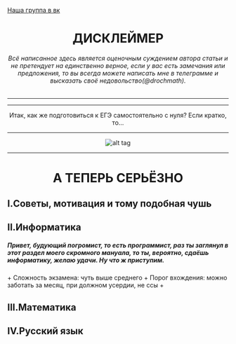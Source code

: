 [Наша группа в вк](https://vk.com/clubmaslov)
<h1 align='center'> ДИСКЛЕЙМЕР </h1>

<h6 align='center'>Всё написанное здесь является оценочным суждением автора статьи и не претендует на единственно верное, если у вас есть замечания или предложения, то вы всегда можете написать мне в телеграмме и высказать своё недовольство(@drochmath).</h6>

---
---
    
<div align='center'>
    Итак, как же подготовиться к ЕГЭ самостоятельно c нуля? Если кратко, то...

   ---
  
   ![alt tag](https://i.ibb.co/vsGPJg0/BV.jpg "Описание будет тут")
</div>

---

<h1 align='center'>А ТЕПЕРЬ СЕРЬЁЗНО</h1>

## I.Советы, мотивация и тому подобная чушь

    

## II.Информатика

   <h5>Привет, будующий погромист, то есть программист, раз ты заглянул в этот раздел моего скромного мануала, то ты, вероятно, сдаёшь информатику, желаю удачи. Ну что ж приступим.</h5>
   + Сложность экзамена: чуть выше среднего
   + Порог вхождения: можно заботать за месяц, при должном усердии, не ссы
   +

## III.Математика

    

## IV.Русский язык
